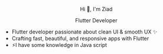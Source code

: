 <p align="center">
  Hi 👋, I'm Ziad
</p>

<p align="center">
  Flutter Developer
</p>

- Flutter developer passionate about clean UI & smooth UX ✨
- Crafting fast, beautiful, and responsive apps with Flutter 
- ⚡I have some knowledge in Java script

